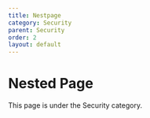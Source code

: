 ```yaml
---
title: Nestpage
category: Security
parent: Security
order: 2
layout: default
---
```

# Nested Page
This page is under the Security category.
